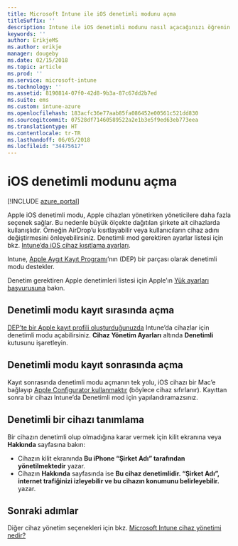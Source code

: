 ```yaml
---
title: Microsoft Intune ile iOS denetimli modunu açma
titleSuffix: ''
description: Intune ile iOS denetimli modunu nasıl açacağınızı öğrenin.
keywords: ''
author: ErikjeMS
ms.author: erikje
manager: dougeby
ms.date: 02/15/2018
ms.topic: article
ms.prod: ''
ms.service: microsoft-intune
ms.technology: ''
ms.assetid: 8190814-07f0-42d8-9b3a-87c67dd2b7ed
ms.suite: ems
ms.custom: intune-azure
ms.openlocfilehash: 183acfc36e77aab85fa086452e00561c521dd830
ms.sourcegitcommit: 07528df71460589522a2e1b3e5f9ed63eb773eea
ms.translationtype: HT
ms.contentlocale: tr-TR
ms.lasthandoff: 06/05/2018
ms.locfileid: "34475617"
---
```

# <a name="turn-on-ios-supervised-mode"></a>iOS denetimli modunu açma


[!INCLUDE [azure_portal](./includes/azure_portal.md)]

Apple iOS denetimli modu, Apple cihazları yönetirken yöneticilere daha fazla seçenek sağlar. Bu nedenle büyük ölçekte dağıtılan şirkete ait cihazlarda kullanışlıdır. Örneğin AirDrop’u kısıtlayabilir veya kullanıcıların cihaz adını değiştirmesini önleyebilirsiniz. Denetimli mod gerektiren ayarlar listesi için bkz. [Intune’da iOS cihaz kısıtlama ayarları](device-restrictions-ios.md).

Intune, [Apple Aygıt Kayıt Programı](device-enrollment-program-enroll-ios.md)’nın (DEP) bir parçası olarak denetimli modu destekler.

Denetim gerektiren Apple denetimleri listesi için Apple’ın [Yük ayarları başvurusuna](http://help.apple.com/configurator/mac/2.4/#/cad5370d089) bakın.

## <a name="turn-on-supervised-mode-during-enrollment"></a>Denetimli modu kayıt sırasında açma

[DEP’te bir Apple kayıt profili oluşturduğunuzda](https://docs.microsoft.com/intune/device-enrollment-program-enroll-ios#create-an-apple-enrollment-profile) Intune’da cihazlar için denetimli modu açabilirsiniz. **Cihaz Yönetim Ayarları** altında **Denetimli** kutusunu işaretleyin.

## <a name="turn-on-supervised-mode-after-enrollment"></a>Denetimli modu kayıt sonrasında açma

Kayıt sonrasında denetimli modu açmanın tek yolu, iOS cihazı bir Mac’e bağlayıp [Apple Configurator kullanmaktır](apple-configurator-enroll-ios.md) (böylece cihaz sıfırlanır). Kayıttan sonra bir cihazı Intune’da Denetimli mod için yapılandıramazsınız.

## <a name="identify-a-supervised-device"></a>Denetimli bir cihazı tanımlama

Bir cihazın denetimli olup olmadığına karar vermek için kilit ekranına veya **Hakkında** sayfasına bakın:
- Cihazın kilit ekranında **Bu iPhone “Şirket Adı” tarafından yönetilmektedir** yazar.
- Cihazın **Hakkında** sayfasında ise **Bu cihaz denetimlidir. “Şirket Adı”, internet trafiğinizi izleyebilir ve bu cihazın konumunu belirleyebilir.** yazar.

## <a name="next-steps"></a>Sonraki adımlar

Diğer cihaz yönetim seçenekleri için bkz. [Microsoft Intune cihaz yönetimi nedir?](device-management.md)
